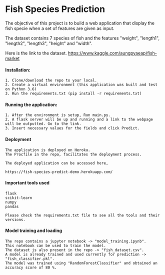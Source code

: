 # Fish Species Prediction

The objective of this project is to build a web application that display the fish specie when a set of features are given as input.

The dataset contains 7 species of fish and the features "weight", "length1", "length2", "length3", "height" and "width".

Here is the link to the dataset. https://www.kaggle.com/aungpyaeap/fish-market

#### Installation:

    1. Clone/download the repo to your local.
    2. Create a virtual environment (this application was built and test on Python 3.6)
    3. Run the requirements.txt (pip install -r requirements.txt)

#### Running the application:
 
    1. After the environment is setup, Run main.py.
    2. A flask server will be up and running and a link to the webpage will be outputted. Go to the link.
    3. Insert necessary values for the fields and click Predict.

#### Deployment

    The application is deployed on Heroku.
    The Procfile in the repo, facilitates the deployment process.

    The deployed application can be accessed here, 

    https://fish-species-predict-demo.herokuapp.com/

#### Important tools used

    flask
    scikit-learn
    numpy
    pandas

    Please check the requirements.txt file to see all the tools and their versions.

#### Model training and loading

    The repo contains a jupyter notebook -> "model_training.ipynb".
    This notebook can be used to train the model.
    The dataset is also present in the repo -> "fish_dataset.csv".
    A model is already trained and used currently for prediction -> "fish_classifier.pkl".
    The model was trained using "RandomForestClassifier" and obtained an accuracy score of 80 %.

